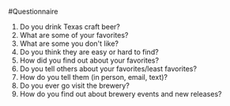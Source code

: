 #Questionnaire

1. Do you drink Texas craft beer?
2. What are some of your favorites?
3. What are some you don't like?
4. Do you think they are easy or hard to find?
5. How did you find out about your favorites?
6. Do you tell others about your favorites/least favorites?
7. How do you tell them (in person, email, text)?
8. Do you ever go visit the brewery?
9. How do you find out about brewery events and new releases?